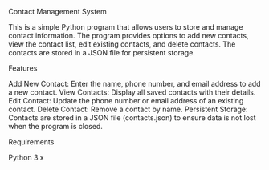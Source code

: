 Contact Management System


This is a simple Python program that allows users to store and manage contact information. The program provides options to add new contacts, view the contact list, edit existing contacts, and delete contacts. The contacts are stored in a JSON file for persistent storage.

Features


Add New Contact: Enter the name, phone number, and email address to add a new contact.
View Contacts: Display all saved contacts with their details.
Edit Contact: Update the phone number or email address of an existing contact.
Delete Contact: Remove a contact by name.
Persistent Storage: Contacts are stored in a JSON file (contacts.json) to ensure data is not lost when the program is closed.

Requirements

Python 3.x
